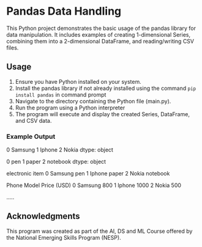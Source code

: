 # Pandas Data Handling
This Python project demonstrates the basic usage of the pandas library for data manipulation. 
It includes examples of creating 1-dimensional Series, combining them into a 2-dimensional DataFrame, and reading/writing CSV files.

## Usage

1. Ensure you have Python installed on your system.
2. Install the pandas library if not already installed using the command `pip install pandas` in command prompt
3. Navigate to the directory containing the Python file (main.py).
4. Run the program using a Python interpreter
5. The program will execute and display the created Series, DataFrame, and CSV data.

### Example Output
0    Samsung
1     Iphone
2      Nokia
dtype: object

0         pen
1       paper
2    notebook
dtype: object

  electronic      item
0    Samsung       pen
1     Iphone     paper
2      Nokia  notebook

   Phone Model  Price (USD)
0       Samsung         800
1        Iphone        1000
2         Nokia         500

.....

## Acknowledgments
This program was created as part of the AI, DS and ML Course  offered by the National Emerging Skills Program (NESP).
